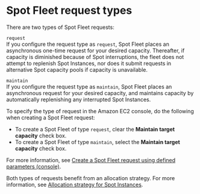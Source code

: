 # Spot Fleet request types<a name="spot-fleet-requests"></a>

There are two types of Spot Fleet requests:

`request`  
If you configure the request type as `request`, Spot Fleet places an asynchronous one\-time request for your desired capacity\. Thereafter, if capacity is diminished because of Spot interruptions, the fleet does not attempt to replenish Spot Instances, nor does it submit requests in alternative Spot capacity pools if capacity is unavailable\.

`maintain`  
If you configure the request type as `maintain`, Spot Fleet places an asynchronous request for your desired capacity, and maintains capacity by automatically replenishing any interrupted Spot Instances\.

To specify the type of request in the Amazon EC2 console, do the following when creating a Spot Fleet request:
+ To create a Spot Fleet of type `request`, clear the **Maintain target capacity** check box\.
+ To create a Spot Fleet of type `maintain`, select the **Maintain target capacity** check box\.

For more information, see [Create a Spot Fleet request using defined parameters \(console\)](work-with-spot-fleets.md#create-spot-fleet-advanced)\.

Both types of requests benefit from an allocation strategy\. For more information, see [Allocation strategy for Spot Instances](spot-fleet-allocation-strategy.md)\.